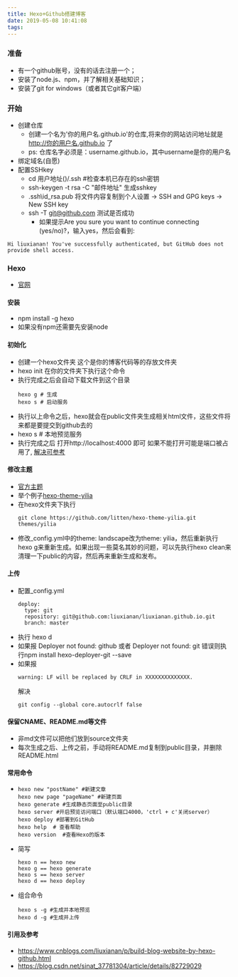 ```yaml
---
title: Hexo+Github搭建博客
date: 2019-05-08 10:41:08
tags:
---
```


### 准备
 * 有一个github账号，没有的话去注册一个；
 * 安装了node.js、npm，并了解相关基础知识；
 * 安装了git for windows（或者其它git客户端）

### 开始
 * 创建仓库
    * 创建一个名为'你的用户名.github.io'的仓库,将来你的网站访问地址就是 http://你的用户名.github.io 了
    * ps: 仓库名字必须是：username.github.io，其中username是你的用户名
 * 绑定域名(自愿)
 * 配置SSHkey
    * cd 用户地址()/.ssh #检查本机已存在的ssh密钥
    * ssh-keygen -t rsa -C "邮件地址" 生成sshkey
    * .ssh\id_rsa.pub 将文件内容复制到个人设置 -> SSH and GPG keys -> New SSH key
    * ssh -T git@github.com 测试是否成功
        * 如果提示Are you sure you want to continue connecting (yes/no)?，输入yes，然后会看到:
```
Hi liuxianan! You've successfully authenticated, but GitHub does not provide shell access.
```

### Hexo
 * [官网](https://hexo.io/zh-cn/)

#### 安装
 * npm install -g hexo
 * 如果没有npm还需要先安装node

#### 初始化
 * 创建一个hexo文件夹 这个是你的博客代码等的存放文件夹
 * hexo init  在你的文件夹下执行这个命令
 * 执行完成之后会自动下载文件到这个目录
    ```
    hexo g # 生成
    hexo s # 启动服务
    ```
 * 执行以上命令之后，hexo就会在public文件夹生成相关html文件，这些文件将来都是要提交到github去的
 * hexo s # 本地预览服务
 * 执行完成之后 打开http://localhost:4000 即可 如果不能打开可能是端口被占用了, [解决可参考](http://blog.liuxianan.com/windows-port-bind.html)

#### 修改主题
 * [官方主题](https://hexo.io/themes/)
 * 举个例子[hexo-theme-yilia](https://github.com/litten/hexo-theme-yilia)
 * 在hexo文件夹下执行
    ```
    git clone https://github.com/litten/hexo-theme-yilia.git themes/yilia
    ```
 * 修改_config.yml中的theme: landscape改为theme: yilia，然后重新执行hexo g来重新生成。如果出现一些莫名其妙的问题，可以先执行hexo clean来清理一下public的内容，然后再来重新生成和发布。

#### 上传
 * 配置_config.yml
    ```
    deploy:
      type: git
      repository: git@github.com:liuxianan/liuxianan.github.io.git
      branch: master
    ```
 * 执行 hexo d
 * 如果报 Deployer not found: github 或者 Deployer not found: git 错误则执行npm install hexo-deployer-git --save
 * 如果报
    ```
    warning: LF will be replaced by CRLF in XXXXXXXXXXXXXX.
    ```
    解决
    ```
    git config --global core.autocrlf false
    ```

#### 保留CNAME、README.md等文件
 * 非md文件可以把他们放到source文件夹
 * 每次生成之后、上传之前，手动将README.md复制到public目录，并删除README.html

#### 常用命令
 *
    ```
    hexo new "postName" #新建文章
    hexo new page "pageName" #新建页面
    hexo generate #生成静态页面至public目录
    hexo server #开启预览访问端口（默认端口4000，'ctrl + c'关闭server）
    hexo deploy #部署到GitHub
    hexo help  # 查看帮助
    hexo version  #查看Hexo的版本
    ```
 * 简写
    ```
    hexo n == hexo new
    hexo g == hexo generate
    hexo s == hexo server
    hexo d == hexo deploy
    ```
 * 组合命令
    ```
    hexo s -g #生成并本地预览
    hexo d -g #生成并上传
    ```
#### 引用及参考
 * https://www.cnblogs.com/liuxianan/p/build-blog-website-by-hexo-github.html
 * https://blog.csdn.net/sinat_37781304/article/details/82729029
